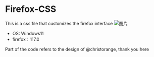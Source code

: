 # Firefox-CSS
This is a css file that customizes the firefox interface
![图片](https://github.com/PPPPPardon233/Firefox-CSS/assets/126453257/260926c7-d961-4e7b-8cd8-bf0f05d95a35)

- OS: Windows11
- firefox：117.0

Part of the code refers to the design of @christorange, thank you here
